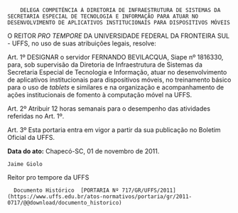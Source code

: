         DELEGA COMPETÊNCIA À DIRETORIA DE INFRAESTRUTURA DE SISTEMAS DA SECRETARIA ESPECIAL DE TECNOLOGIA E INFORMAÇÃO PARA ATUAR NO DESENVOLVIMENTO DE APLICATIVOS INSTITUCIONAIS PARA DISPOSITIVOS MÓVEIS  

O REITOR  *PRO TEMPORE*  DA UNIVERSIDADE FEDERAL DA FRONTEIRA SUL - UFFS, no uso de suas atribuições legais, resolve:

 Art. 1º DESIGNAR o servidor FERNANDO BEVILACQUA, Siape nº 1816330, para, sob supervisão da Diretoria de Infraestrutura de Sistemas da Secretaria Especial de Tecnologia e Informação, atuar no desenvolvimento de aplicativos institucionais para dispositivos móveis, no treinamento básico para o uso de  *tablets*  e similares e na organização e acompanhamento de ações institucionais de fomento à computação móvel na UFFS.   
   
 Art. 2º Atribuir 12 horas semanais para o desempenho das atividades referidas no Art. 1º.

 Art. 3º Esta portaria entra em vigor a partir da sua publicação no Boletim Oficial da UFFS.

  

   **Data do ato:** Chapecó-SC, 01 de novembro de 2011.   
 

    Jaime Giolo   
 Reitor pro tempore da UFFS 

      Documento Histórico  [PORTARIA Nº 717/GR/UFFS/2011](https://www.uffs.edu.br/atos-normativos/portaria/gr/2011-0717/@@download/documento_historico)     
      